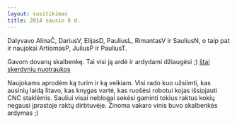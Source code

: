 ```yaml
---
layout: susitikimas
title: 2014 sausio 8 d.
---
```

Dalyvavo AlinaČ, DariusV, ElijasD, PauliusL, RimantasV ir SauliusN,
o taip pat ir naujokai ArtiomasP, JuliusP ir PauliusT.


Gavom dovanų skalbenkę. Tai visi ją ardė ir ardydami džiaugėsi ;)
[štai skerdynių nuotraukos](https://www.facebook.com/media/set/?set=a.515070781923401.1073741851.427720367325110&type=1)

Naujokams aprodėm ką turim ir ką veikiam. Visi rado kuo užsiimti,
kas ausinių laidą litavo, kas knygas vartė, kas ruošėsi robotui kojas
išsipjauti CNC staklėmis.
Sauliui visai neblogai sekėsi gaminti tokius raktus kokių negausi įprastoje raktų dirbtuvėje.
Žinoma vakaro vinis buvo skalbenkės ardymas ;)


